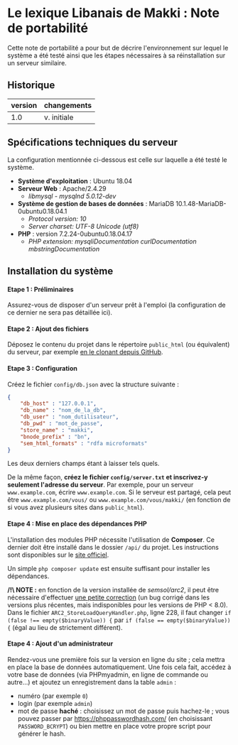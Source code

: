 # Le lexique Libanais de Makki : **Note de portabilité**

Cette note de portabilité a pour but de décrire l'environnement sur lequel le système a été testé ainsi que les étapes nécessaires à sa réinstallation sur un serveur similaire.

## Historique

| version | changements |
|---------|-------------|
| 1.0     | v. initiale |

## Spécifications techniques du serveur

La configuration mentionnée ci-dessous est celle sur laquelle a été testé le système. 

- **Système d'exploitation** : Ubuntu 18.04
- **Serveur Web** : Apache/2.4.29 
    - *libmysql - mysqlnd 5.0.12-dev*
- **Système de gestion de bases de données** : MariaDB 10.1.48-MariaDB-0ubuntu0.18.04.1
    - *Protocol version: 10*
    - *Server charset: UTF-8 Unicode (utf8)*
- **PHP** : version 7.2.24-0ubuntu0.18.04.17
    - *PHP extension: mysqliDocumentation curlDocumentation mbstringDocumentation*

## Installation du système

#### Etape 1 : Préliminaires
Assurez-vous de disposer d'un serveur prêt à l'emploi (la configuration de ce dernier ne sera pas détaillée ici).

#### Etape 2 : Ajout des fichiers
Déposez le contenu du projet dans le répertoire `public_html` (ou équivalent) du serveur, par exemple [en le clonant depuis GitHub](https://docs.github.com/fr/repositories/creating-and-managing-repositories/cloning-a-repository).

#### Etape 3 : Configuration
Créez le fichier `config/db.json` avec la structure suivante :

```json
{
    "db_host" : "127.0.0.1",
    "db_name" : "nom_de_la_db",
    "db_user" : "nom_dutilisateur",
    "db_pwd" : "mot_de_passe",
    "store_name" : "makki",
    "bnode_prefix" : "bn",
    "sem_html_formats" : "rdfa microformats"
}
```

Les deux derniers champs étant à laisser tels quels.

De la même façon, **créez le fichier `config/server.txt` et inscrivez-y seulement l'adresse du serveur**.
Par exemple, pour un serveur `www.example.com`, écrire `www.example.com`. Si le serveur est partagé, cela peut être `www.example.com/vous/` ou `www.example.com/vous/makki/` (en fonction de si vous avez plusieurs sites dans `public_html`).

#### Etape 4 : Mise en place des dépendances PHP

L'installation des modules PHP nécessite l'utilisation de **Composer**. Ce dernier doit être installé dans le dossier `/api/` du projet. Les instructions sont disponibles sur le [site officiel](https://getcomposer.org/doc/00-intro.md).

Un simple `php composer update` est ensuite suffisant pour installer les dépendances.

**/!\ NOTE :** en fonction de la version installée de *semsol/arc2*, il peut être nécessaire d'effectuer [une petite correction](https://github.com/semsol/arc2/issues/122) (un bug corrigé dans les versions plus récentes, mais indisponibles pour les versions de PHP < 8.0).
Dans le fichier `ARC2_StoreLoadQueryHandler.php`, ligne 228, il faut changer `if (false !== empty($binaryValue)) {` par `if (false == empty($binaryValue)) {` (égal au lieu de strictement différent).

#### Etape 4 : Ajout d'un administrateur

Rendez-vous une première fois sur la version en ligne du site ; cela mettra en place la base de données automatiquement. 
Une fois cela fait, accédez à votre base de données (via PHPmyadmin, en ligne de commande ou autre...) et ajoutez un enregistrement dans la table `admin` : 
- numéro (par exemple `0`)
- login (par exemple `admin`)
- mot de passe **haché** : choisissez un mot de passe puis hachez-le ; vous pouvez passer par https://phppasswordhash.com/ (en choisissant `PASSWORD_BCRYPT`) ou bien mettre en place votre propre script pour générer le hash.